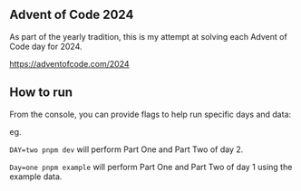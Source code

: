 ## Advent of Code 2024

As part of the yearly tradition, this is my attempt at solving each Advent of Code day for 2024.

https://adventofcode.com/2024

## How to run

From the console, you can provide flags to help run specific days and data:

eg.

`DAY=two pnpm dev` will perform Part One and Part Two of day 2.

`Day=one pnpm example` will perform Part One and Part Two of day 1 using the example data.
